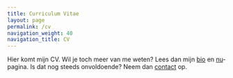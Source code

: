 ```yaml
---
title: Curriculum Vitae
layout: page
permalink: /cv
navigation_weight: 40
navigation_title: CV
---
```


Hier komt mijn CV. Wil je toch meer van me weten?
Lees dan mijn [bio](/bio) en [nu](/nu)-pagina.
Is dat nog steeds onvoldoende? Neem dan [contact](/contact) op.
